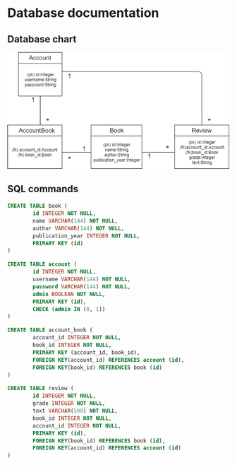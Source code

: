 # Database documentation

## Database chart
<img src="https://github.com/guotin/tietokantasovellus/blob/master/documentation/database_chart.png">

## SQL commands

~~~~sql
CREATE TABLE book (
        id INTEGER NOT NULL,
        name VARCHAR(144) NOT NULL,
        author VARCHAR(144) NOT NULL,
        publication_year INTEGER NOT NULL,
        PRIMARY KEY (id)
)
~~~~

~~~~sql
CREATE TABLE account (
        id INTEGER NOT NULL,
        username VARCHAR(144) NOT NULL,
        password VARCHAR(144) NOT NULL,
        admin BOOLEAN NOT NULL,
        PRIMARY KEY (id),
        CHECK (admin IN (0, 1))
)
~~~~

~~~~sql
CREATE TABLE account_book (
        account_id INTEGER NOT NULL,
        book_id INTEGER NOT NULL,
        PRIMARY KEY (account_id, book_id),
        FOREIGN KEY(account_id) REFERENCES account (id),
        FOREIGN KEY(book_id) REFERENCES book (id)
)
~~~~

~~~~sql
CREATE TABLE review (
        id INTEGER NOT NULL,
        grade INTEGER NOT NULL,
        text VARCHAR(500) NOT NULL,
        book_id INTEGER NOT NULL,
        account_id INTEGER NOT NULL,
        PRIMARY KEY (id),
        FOREIGN KEY(book_id) REFERENCES book (id),
        FOREIGN KEY(account_id) REFERENCES account (id)
)
~~~~
